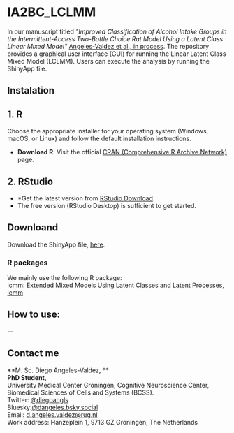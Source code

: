 # IA2BC_LCLMM

In our manuscript titled *"Improved Classification of Alcohol Intake Groups in the Intermittent-Access Two-Bottle Choice Rat Model Using a Latent Class Linear Mixed Model"* [Angeles-Valdez et al., in process]().
The repository provides a graphical user interface (GUI) for running the Linear Latent Class Mixed Model (LCLMM).
Users can execute the analysis by running the ShinyApp file.


## Instalation 
  
 ## 1. R

Choose the appropriate installer for your operating system (Windows, macOS, or Linux) and follow the default installation instructions.

- **Download R**: Visit the official [CRAN (Comprehensive R Archive Network)](https://cran.r-project.org/) page.

 ## 2. RStudio

- *Get the latest version from [RStudio Download](https://www.rstudio.com/products/rstudio/download/).
-  The free version (RStudio Desktop) is sufficient to get started.


## Downloand 

Download the ShinyApp file, [here]().

### R packages

We mainly use the following R package:   
lcmm: Extended Mixed Models Using Latent Classes and Latent Processes, [lcmm](https://cran.r-project.org/web/packages/lcmm/index.html)

###



  
## How to use:



--

## Contact me


**M. Sc. Diego Angeles-Valdez, **   
**PhD Student,**   
University Medical Center Groningen, Cognitive Neuroscience Center,   
Biomedical Sciences of Cells and Systems (BCSS).   
Twitter: [@diegoangls](https://twitter.com/diegoangls)  
Bluesky:[@dangeles.bsky.social](https://bsky.app/profile/dangeles.bsky.social)   
Email: d.angeles.valdez@rug.nl   
Work address: Hanzeplein 1, 9713 GZ Groningen, The Netherlands  



